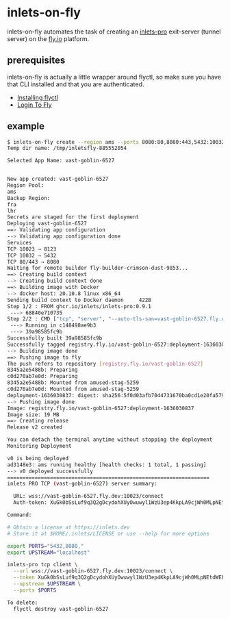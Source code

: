 # inlets-on-fly

inlets-on-fly automates the task of creating an [inlets-pro](https://inlets.dev) exit-server (tunnel server) on the [fly.io](https://fly.io) platform.

## prerequisites

inlets-on-fly is actually a little wrapper around flyctl, so make sure you have that CLI installed and that you are authenticated.
- [Installing flyctl](https://fly.io/docs/getting-started/installing-flyctl/)
- [Login To Fly](https://fly.io/docs/getting-started/login-to-fly/)

## example

``` bash
$ inlets-on-fly create --region ams --ports 8080:80,8080:443,5432:10032
Temp dir name: /tmp/inletsfly-885552054

Selected App Name: vast-goblin-6527


New app created: vast-goblin-6527
Region Pool: 
ams
Backup Region: 
fra
lhr
Secrets are staged for the first deployment
Deploying vast-goblin-6527
==> Validating app configuration
--> Validating app configuration done
Services
TCP 10023 ⇢ 8123
TCP 10032 ⇢ 5432
TCP 80/443 ⇢ 8080
Waiting for remote builder fly-builder-crimson-dust-9853...
==> Creating build context
--> Creating build context done
==> Building image with Docker
--> docker host: 20.10.8 linux x86_64
Sending build context to Docker daemon     422B
Step 1/2 : FROM ghcr.io/inlets/inlets-pro:0.9.1
 ---> 68840e710735
Step 2/2 : CMD ["tcp", "server", "--auto-tls-san=vast-goblin-6527.fly.dev", "--token-env=TOKEN"]
 ---> Running in c148498ae9b3
 ---> 39a98585fc9b
Successfully built 39a98585fc9b
Successfully tagged registry.fly.io/vast-goblin-6527:deployment-1636030837
--> Building image done
==> Pushing image to fly
The push refers to repository [registry.fly.io/vast-goblin-6527]
8345a2e5488b: Preparing
c0d270ab7e0d: Preparing
8345a2e5488b: Mounted from amused-stag-5259
c0d270ab7e0d: Mounted from amused-stag-5259
deployment-1636030837: digest: sha256:5f0d03afb7044731670ba0cd1e20fa5793b4f4d286997b6aea51cb6d5879545c size: 738
--> Pushing image done
Image: registry.fly.io/vast-goblin-6527:deployment-1636030837
Image size: 19 MB
==> Creating release
Release v2 created

You can detach the terminal anytime without stopping the deployment
Monitoring Deployment

v0 is being deployed
ad3148e3: ams running healthy [health checks: 1 total, 1 passing]
--> v0 deployed successfully
==================================================================
inlets PRO TCP (vast-goblin-6527) server summary:

  URL: wss://vast-goblin-6527.fly.dev:10023/connect
  Auth-token: XuGk0bSsLuf9q3Q2gDcydohXUyOwuwyl1WzU3ep4KkpLA9cjWh0MLpNEtdWEP9ra

Command:

# Obtain a license at https://inlets.dev
# Store it at $HOME/.inlets/LICENSE or use --help for more options

export PORTS="5432,8080,"
export UPSTREAM="localhost"

inlets-pro tcp client \
  --url wss://vast-goblin-6527.fly.dev:10023/connect \
  --token XuGk0bSsLuf9q3Q2gDcydohXUyOwuwyl1WzU3ep4KkpLA9cjWh0MLpNEtdWEP9ra \
  --upstream $UPSTREAM \
  --ports $PORTS

To delete:
  flyctl destroy vast-goblin-6527

```